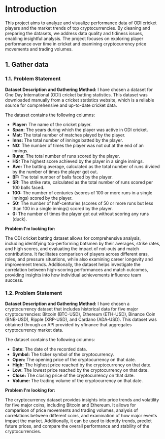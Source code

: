 # Introduction
This project aims to analyze and visualize performance data of ODI cricket players and the market trends of top cryptocurrencies. By cleaning and preparing the datasets, we address data quality and tidiness issues, enabling insightful analysis. The project focuses on exploring player performance over time in cricket and examining cryptocurrency price movements and trading volumes.

## 1. Gather data

### 1.1. Problem Statement
**Dataset Description and Gathering Method:** I have chosen a dataset for One Day International (ODI) cricket batting statistics. This dataset was downloaded manually from a cricket statistics website, which is a reliable source for comprehensive and up-to-date cricket data.

The dataset contains the following columns:

- **Player:** The name of the cricket player.
- **Span:** The years during which the player was active in ODI cricket.
- **Mat:** The total number of matches played by the player.
- **Inns:** The total number of innings batted by the player.
- **NO:** The number of times the player was not out at the end of an innings.
- **Runs:** The total number of runs scored by the player.
- **HS:** The highest score achieved by the player in a single innings.
- **Ave:** The batting average, calculated as the total number of runs divided by the number of times the player got out.
- **BF:** The total number of balls faced by the player.
- **SR:** The strike rate, calculated as the total number of runs scored per 100 balls faced.
- **100:** The number of centuries (scores of 100 or more runs in a single innings) scored by the player.
- **50:** The number of half-centuries (scores of 50 or more runs but less than 100 in a single innings) scored by the player.
- **0:** The number of times the player got out without scoring any runs (duck).

**Problem I'm looking for:**

The ODI cricket batting dataset allows for comprehensive analysis, including identifying top-performing batsmen by their averages, strike rates, and high scores, and evaluating the impact of not-outs and match contributions. It facilitates comparison of players across different eras, roles, and pressure situations, while also examining career longevity and improvement trends. Additionally, the dataset helps investigate the correlation between high-scoring performances and match outcomes, providing insights into how individual achievements influence team success.

### 1.2. Problem Statement
**Dataset Description and Gathering Method:** I have chosen a cryptocurrency dataset that includes historical data for five major cryptocurrencies: Bitcoin (BTC-USD), Ethereum (ETH-USD), Binance Coin (BNB-USD), Ripple (XRP-USD), and Cardano (ADA-USD). This dataset was obtained through an API provided by yfinance that aggregates cryptocurrency market data.

The dataset contains the following columns:

- **Date:** The date of the recorded data.
- **Symbol:** The ticker symbol of the cryptocurrency.
- **Open:** The opening price of the cryptocurrency on that date.
- **High:** The highest price reached by the cryptocurrency on that date.
- **Low:** The lowest price reached by the cryptocurrency on that date.
- **Close:** The closing price of the cryptocurrency on that date.
- **Volume:** The trading volume of the cryptocurrency on that date.

**Problem I'm looking for:**

The cryptocurrency dataset provides insights into price trends and volatility for five major coins, including Bitcoin and Ethereum. It allows for comparison of price movements and trading volumes, analysis of correlations between different coins, and examination of how major events impact the market. Additionally, it can be used to identify trends, predict future prices, and compare the overall performance and stability of the cryptocurrencies.
